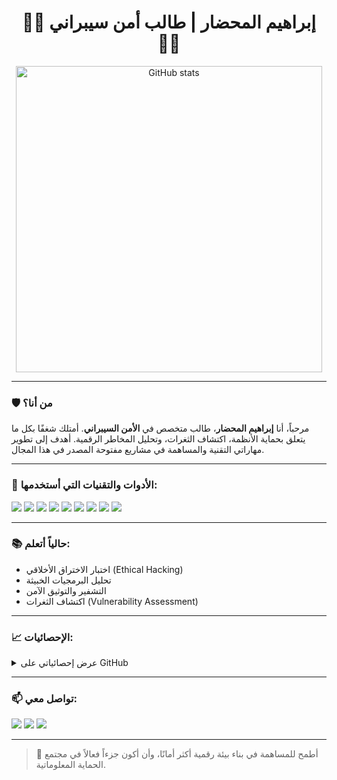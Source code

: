 <h1 align="center">👨‍💻 إبراهيم المحضار | طالب أمن سيبراني 👨‍💻</h1>

<p align="center">
  <img src="https://github-readme-stats.vercel.app/api?username=YOUR_GITHUB_USERNAME&show_icons=true&theme=radical" alt="GitHub stats" width="490"/>
</p>

---

### 🛡️ من أنا؟
مرحباً، أنا **إبراهيم المحضار**، طالب متخصص في **الأمن السيبراني**. أمتلك شغفًا بكل ما يتعلق بحماية الأنظمة، اكتشاف الثغرات، وتحليل المخاطر الرقمية. أهدف إلى تطوير مهاراتي التقنية والمساهمة في مشاريع مفتوحة المصدر في هذا المجال.

---

### 🧰 الأدوات والتقنيات التي أستخدمها:

<p>
  <img src="https://img.shields.io/badge/Kali%20Linux-557C94?style=flat-square&logo=kalilinux&logoColor=white"/>
  <img src="https://img.shields.io/badge/Burpsuite-FF6F00?style=flat-square&logo=burpsuite&logoColor=white"/>
  <img src="https://img.shields.io/badge/Metasploit-3F4C6B?style=flat-square&logo=metasploit&logoColor=white"/>
  <img src="https://img.shields.io/badge/Wireshark-1679A7?style=flat-square&logo=wireshark&logoColor=white"/>
  <img src="https://img.shields.io/badge/Nmap-214478?style=flat-square&logo=nmap&logoColor=white"/>
  <img src="https://img.shields.io/badge/Linux-FCC624?style=flat-square&logo=linux&logoColor=black"/>
  <img src="https://img.shields.io/badge/VirtualBox-183A61?style=flat-square&logo=virtualbox&logoColor=white"/>
  <img src="https://img.shields.io/badge/Python-3776AB?style=flat-square&logo=python&logoColor=white"/>
  <img src="https://img.shields.io/badge/Git-F05032?style=flat-square&logo=git&logoColor=white"/>
</p>

---

### 📚 حالياً أتعلم:
- اختبار الاختراق الأخلاقي (Ethical Hacking)
- تحليل البرمجيات الخبيثة
- التشفير والتوثيق الآمن
- اكتشاف الثغرات (Vulnerability Assessment)

---

### 📈 الإحصائيات:
<details>
  <summary>عرض إحصائياتي على GitHub</summary>
  <br/>
  <img src="https://github-readme-stats.vercel.app/api/top-langs/?username=YOUR_GITHUB_USERNAME&layout=compact&theme=radical"/>
  <br/>
  <img src="https://github-readme-streak-stats.herokuapp.com/?user=YOUR_GITHUB_USERNAME&theme=radical" />
</details>

---

### 📫 تواصل معي:
<p>
  <a href="mailto:youremail@example.com"><img src="https://img.shields.io/badge/email-D14836?style=for-the-badge&logo=gmail&logoColor=white"/></a>
  <a href="https://www.linkedin.com/in/YOUR_LINKEDIN/"><img src="https://img.shields.io/badge/linkedin-0077B5?style=for-the-badge&logo=linkedin&logoColor=white"/></a>
  <a href="https://twitter.com/YOUR_TWITTER"><img src="https://img.shields.io/badge/twitter-1DA1F2?style=for-the-badge&logo=twitter&logoColor=white"/></a>
</p>

---

> 🧠 أطمح للمساهمة في بناء بيئة رقمية أكثر أمانًا، وأن أكون جزءاً فعالاً في مجتمع الحماية المعلوماتية.

